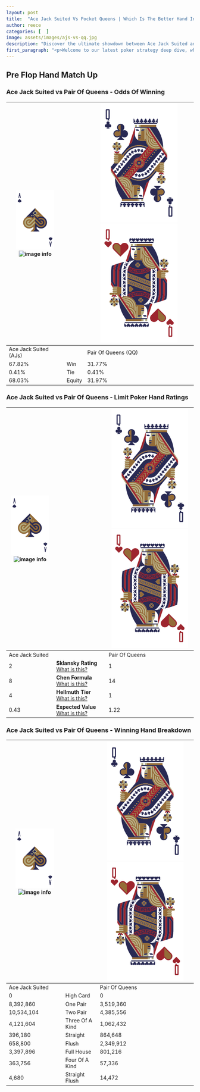 ```yaml
---
layout: post
title:  "Ace Jack Suited Vs Pocket Queens | Which Is The Better Hand In Poker? A Complete Guide"
author: reece
categories: [  ]
image: assets/images/ajs-vs-qq.jpg
description: "Discover the ultimate showdown between Ace Jack Suited and Pair Of Queens in poker! Uncover the odds, strategies, and scenarios where one hand triumphs over the other. Get ready to up your poker game with this thrilling analysis."
first_paragraph: "<p>Welcome to our latest poker strategy deep dive, where we're pitting two distinct hands against each other in a high-stakes showdown: Ace Jack Suited vs Pair Of Queens.</p><p>In the dynamic world of poker, every decision counts, and knowing which hand holds the upper hand is key to your success at the table.</p><p>In this article, we'll dissect these two hands, explore the scenarios where one dominates the other, and equip you with the knowledge to make strategic choices that can tip the odds in your favor.</p><p>Get ready to unravel the intriguing dynamics of these poker hands and elevate your game to new heights.</p>"
---
```




[comment]: # (sp0)

## Pre Flop Hand Match Up

<div class="table hand-ratings" markdown="1"> 



### Ace Jack Suited vs Pair Of Queens - Odds Of Winning


    
| ![image info](assets/images/hand1/A.png) ![image info](assets/images/hand1/Js.png) |  | ![image info](assets/images/hand2/Q.png) ![image info](assets/images/hand2/Qo.png) |
| -------- | -------- | -------- |
| Ace Jack Suited (AJs) |  | Pair Of Queens (QQ) |
| 67.82% | Win | 31.77% |
| 0.41% | Tie | 0.41% |
| 68.03% | Equity | 31.97% |




[comment]: # (sp1)



### Ace Jack Suited vs Pair Of Queens - Limit Poker Hand Ratings


    
| ![image info](assets/images/hand1/A.png) ![image info](assets/images/hand1/Js.png) |  | ![image info](assets/images/hand2/Q.png) ![image info](assets/images/hand2/Qo.png) |
| -------- | -------- | -------- |
| Ace Jack Suited |  | Pair Of Queens |
| 2 | **Sklansky Rating** [What is this?](/sklansky-rating-explained) | 1 |
| 8 | **Chen Formula** [What is this?](/chen-formula-explained) | 14 |
| 4 | **Hellmuth Tier** [What is this?](/Hellmuth-tier-explained) | 1 |
| 0.43 | **Expected Value** [What is this?](/expected-value-explained) | 1.22 |




[comment]: # (sp2)



### Ace Jack Suited vs Pair Of Queens - Winning Hand Breakdown


    
| ![image info](assets/images/hand1/A.png) ![image info](assets/images/hand1/Js.png) |  | ![image info](assets/images/hand2/Q.png) ![image info](assets/images/hand2/Qo.png) |
| -------- | -------- | -------- |
| Ace Jack Suited |  | Pair Of Queens |
| 0 | High Card | 0 |
| 8,392,860 | One Pair | 3,519,360 |
| 10,534,104 | Two Pair | 4,385,556 |
| 4,121,604 | Three Of A Kind | 1,062,432 |
| 396,180 | Straight | 864,648 |
| 658,800 | Flush | 2,349,912 |
| 3,397,896 | Full House | 801,216 |
| 363,756 | Four Of A Kind | 57,336 |
| 4,680 | Straight Flush | 14,472 |




[comment]: # (sp3)



</div>

[comment]: # (sp4)



[comment]: # (sp5)

